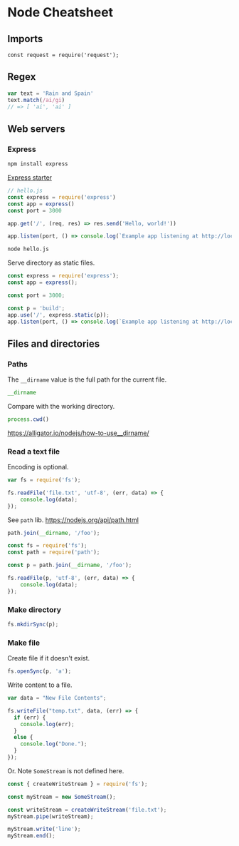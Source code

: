 # Node Cheatsheet

## Imports

```node
const request = require('request');
```

## Regex

```javascript
var text = 'Rain and Spain'
text.match(/ai/gi)
// => [ 'ai', 'ai' ]
```

## Web servers

### Express

```sh
npm install express
```

[Express starter](https://expressjs.com/en/starter/hello-world.html)

```javascript
// hello.js
const express = require('express')
const app = express()
const port = 3000

app.get('/', (req, res) => res.send('Hello, world!'))

app.listen(port, () => console.log(`Example app listening at http://localhost:${port}/`))
```

```sh
node hello.js
```

Serve directory as static files.

```javascript
const express = require('express');
const app = express();

const port = 3000;

const p = 'build';
app.use('/', express.static(p));
app.listen(port, () => console.log(`Example app listening at http://localhost:${port}/`));
```


## Files and directories

### Paths


The `__dirname` value is the full path for the current file.

```javascript
__dirname
```


Compare with the working directory.

```javascript
process.cwd()
```

https://alligator.io/nodejs/how-to-use__dirname/


### Read a text file

Encoding is optional.

```javascript
var fs = require('fs');

fs.readFile('file.txt', 'utf-8', (err, data) => {
    console.log(data);
});
```


See `path` lib. https://nodejs.org/api/path.html

```javascript
path.join(__dirname, '/foo');
```



```javascript
const fs = require('fs');
const path = require('path');

const p = path.join(__dirname, '/foo');

fs.readFile(p, 'utf-8', (err, data) => {
    console.log(data);
});
```


### Make directory


```javascript
fs.mkdirSync(p);
```

### Make file

Create file if it doesn't exist.

```javascript
fs.openSync(p, 'a'); 
```

Write content to a file.

```javascript
var data = "New File Contents";

fs.writeFile("temp.txt", data, (err) => {
  if (err) {
    console.log(err);
  }
  else {
    console.log("Done.");
  }
});
```

Or. Note `SomeStream` is not defined here.

```javascript
const { createWriteStream } = require('fs');

const myStream = new SomeStream();

const writeStream = createWriteStream('file.txt');
myStream.pipe(writeStream);

myStream.write('line');
myStream.end();
```
<!--stackedit_data:
eyJoaXN0b3J5IjpbLTY2Nzg0Mzc5NCwtOTYwODMzNTkzLC0yMj
A4ODc2MTMsLTIwODgyNzA4NThdfQ==
-->